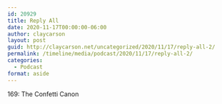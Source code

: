 ```yaml
---
id: 20929
title: Reply All
date: 2020-11-17T00:00:00-06:00
author: claycarson
layout: post
guid: http://claycarson.net/uncategorized/2020/11/17/reply-all-2/
permalink: /timeline/media/podcast/2020/11/17/reply-all-2/
categories:
  - Podcast
format: aside
---
```

<div class="media-details">169: The Confetti Canon</div>

<div class="media-creator"></div>

<div class="media-rating"></div>